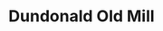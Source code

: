 ---
title: "Dundonald Old Mill"
address: "Dundonald Old Mill, 231 Old Belfast Road, Belfast, Down, BT16 1XL"
tel: "+44 (0)28 9048 5030"
county: "Down"
category: "Cafes"
type: "Content"
lat: "54.59572982788086"
lng: "-5.93630886077880"
---